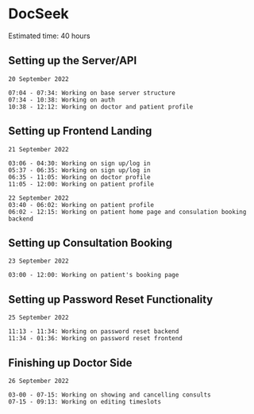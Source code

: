 # DocSeek

Estimated time: 40 hours

## Setting up the Server/API
```
20 September 2022

07:04 - 07:34: Working on base server structure
07:34 - 10:38: Working on auth
10:38 - 12:12: Working on doctor and patient profile
```

## Setting up Frontend Landing
```
21 September 2022

03:06 - 04:30: Working on sign up/log in
05:37 - 06:35: Working on sign up/log in
06:35 - 11:05: Working on doctor profile
11:05 - 12:00: Working on patient profile

22 September 2022
03:40 - 06:02: Working on patient profile
06:02 - 12:15: Working on patient home page and consulation booking backend
```

## Setting up Consultation Booking
```
23 September 2022

03:00 - 12:00: Working on patient's booking page
```

## Setting up Password Reset Functionality
```
25 September 2022

11:13 - 11:34: Working on password reset backend
11:34 - 01:36: Working on password reset frontend
```

## Finishing up Doctor Side
```
26 September 2022

03-00 - 07-15: Working on showing and cancelling consults
07-15 - 09:13: Working on editing timeslots
```